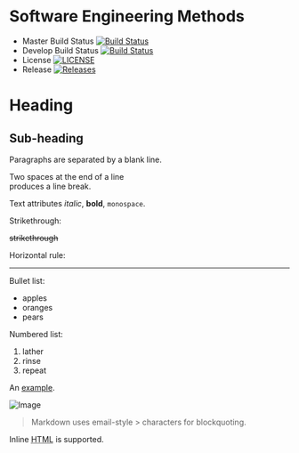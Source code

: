 
# Software Engineering Methods

- Master Build Status [![Build Status](https://travis-ci.org/aaronmorrison1/sem.svg?branch=master)](https://travis-ci.org/aaronmorrison1/sem)
- Develop Build Status [![Build Status](https://travis-ci.org/aaronmorrison1/sem.svg?branch=develop)](https://travis-ci.org/aaronmorrison1/sem)
- License [![LICENSE](https://img.shields.io/github/license/aaronmorrison1/sem.svg?style=flat-square)](https://github.com/aaronmorrison1/sem/blob/master/LICENSE)
- Release [![Releases](https://img.shields.io/github/release/aaronmorrison1/sem/all.svg?style=flat-square)](https://github.com/aaronmorrison1/sem/releases)

<h1>Heading</h1>

<h2>Sub-heading</h2>

<p>Paragraphs are separated
by a blank line.</p>

<p>Two spaces at the end of a line<br />
produces a line break.</p>

<p>Text attributes <em>italic</em>, 
<strong>bold</strong>, <code>monospace</code>.</p>

<p>Strikethrough:</p>
<strike>strikethrough</strike>

<p>Horizontal rule:</p>

<hr />

<p>Bullet list:</p>

<ul>
<li>apples</li>
<li>oranges</li>
<li>pears</li>
</ul>

<p>Numbered list:</p>

<ol>
<li>lather</li>
<li>rinse</li>
<li>repeat</li>
</ol>

<p>An <a href="http://example.com">example</a>.</p>

<p><img alt="Image" title="icon" src="Icon-pictures.png" /></p>

<blockquote>
<p>Markdown uses email-style &gt; characters for blockquoting.</p>
</blockquote>

<p>Inline <abbr title="Hypertext Markup Language">HTML</abbr> is supported.</p>